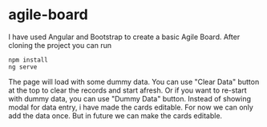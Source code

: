 # agile-board
I have used Angular and Bootstrap to create a basic Agile Board. After cloning the project you can run
```
npm install
ng serve
```

The page will load with some dummy data. You can use "Clear Data" button at the top to clear the records and start afresh. Or if you want to re-start with dummy data, you can use "Dummy Data" button. Instead of showing modal for data entry, i have made the cards editable. For now we can only add the data once. But in future we can make the cards editable.
